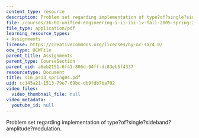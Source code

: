 ```yaml
---
content_type: resource
description: Problem set regarding implementation of type?of?single?sideband?amplitude?modulation.
file: /courses/16-01-unified-engineering-i-ii-iii-iv-fall-2005-spring-2006/cc145a21151379e769bcdb9fdb7ba702_s16_ps13_spring04.pdf
file_type: application/pdf
learning_resource_types:
- Assignments
license: https://creativecommons.org/licenses/by-nc-sa/4.0/
ocw_type: OCWFile
parent_title: Assignments
parent_type: CourseSection
parent_uid: a6eb2151-6f41-806d-94ff-dc83eb5f4337
resourcetype: Document
title: s16_ps13_spring04.pdf
uid: cc145a21-1513-79e7-69bc-db9fdb7ba702
video_files:
  video_thumbnail_file: null
video_metadata:
  youtube_id: null
---
```

Problem set regarding implementation of type?of?single?sideband?amplitude?modulation.